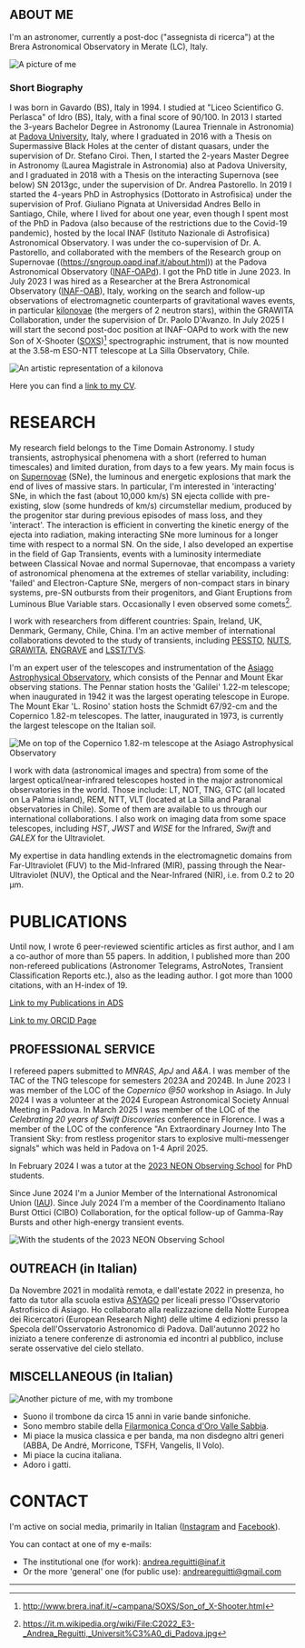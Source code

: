 ## ABOUT ME
I'm an astronomer, currently a post-doc ("assegnista di ricerca") at the Brera Astronomical Observatory in Merate (LC), Italy.

![A picture of me](./images/small.jpg)

### Short Biography
I was born in Gavardo (BS), Italy in 1994. I studied at "Liceo Scientifico G. Perlasca" of Idro (BS), Italy, with a final score of 90/100.
In 2013 I started the 3-years Bachelor Degree in Astronomy (Laurea Triennale in Astronomia) at [Padova University](https://www.unipd.it/), Italy, where I graduated in 2016 with a Thesis on Supermassive Black Holes at the center of distant quasars, under the supervision of Dr. Stefano Ciroi.
Then, I started the 2-years Master Degree in Astronomy (Laurea Magistrale in Astronomia) also at Padova University, and I graduated in 2018 with a Thesis on the interacting Supernova (see below) SN 2013gc, under the supervision of Dr. Andrea Pastorello.
In 2019 I started the 4-years PhD in Astrophysics (Dottorato in Astrofisica) under the supervision of Prof. Giuliano Pignata at Universidad Andres Bello in Santiago, Chile, where I lived for about one year, even though I spent most of the PhD in Padova (also because of the restrictions due to the Covid-19 pandemic), hosted by the local INAF (Istituto Nazionale di Astrofisica) Astronomical Observatory. 
I was under the co-supervision of Dr. A. Pastorello, and collaborated with the members of the Research group on Supernovae ((https://sngroup.oapd.inaf.it/about.html)) at the Padova Astronomical Observatory ([INAF-OAPd](https://www.oapd.inaf.it/)). I got the PhD title in June 2023. 
In July 2023 I was hired as a Researcher at the Brera Astronomical Observatory ([INAF-OAB](https://brera.inaf.it/)), Italy, working on the search and follow-up observations of electromagnetic counterparts of gravitational waves events, in particular [kilonovae](https://en.wikipedia.org/wiki/Kilonova) (the mergers of 2 neutron stars), within the GRAWITA Collaboration, under the supervision of Dr. Paolo D'Avanzo.
In July 2025 I will start the second post-doc position at INAF-OAPd to work with the new Son of X-Shooter ([SOXS](https://www.eso.org/sci/facilities/develop/instruments/SoXS.html))[^1] spectrographic instrument, that is now mounted at the 3.58-m ESO-NTT telescope at La Silla Observatory, Chile.

![An artistic representation of a kilonova](./images/kilonova.jpg)

Here you can find a [link to my CV](./Curriculum_Vitae.pdf "My CV").

# RESEARCH
My research field belongs to the Time Domain Astronomy. I study transients, astrophysical phenomena with a short (referred to human timescales) and limited duration, from days to a few years.
My main focus is on [Supernovae](https://sngroup.oapd.inaf.it/supernova_intro.html) (SNe), the luminous and energetic explosions that mark the end of lives of massive stars.
In particular, I'm interested in 'interacting' SNe, in which the fast (about 10,000 km/s) SN ejecta collide with pre-existing, slow (some hundreds of km/s) circumstellar medium, produced by the progenitor star during previous episodes of mass loss, and they 'interact'. The interaction is efficient in converting the kinetic energy of the ejecta into radiation, making interacting SNe more luminous for a longer time with respect to a normal SN.
On the side, I also developed an expertise in the field of Gap Transients, events with a luminosity intermediate between Classical Novae and normal Supernovae, that encompass a variety of astronomical phenomena at the extremes of stellar variability, including: 'failed' and Electron-Capture SNe, mergers of non-compact stars in binary systems, pre-SN outbursts from their progenitors, and Giant Eruptions from Luminous Blue Variable stars.
Occasionally I even observed some comets[^2].

I work with researchers from different countries: Spain, Ireland, UK, Denmark, Germany, Chile, China. I'm an active member of international collaborations devoted to the study of transients, including [PESSTO](https://www.pessto.org/), [NUTS](https://nuts.sn.ie/), [GRAWITA](https://grawita.inaf.it/), [ENGRAVE](http://www.engrave-eso.org/) and [LSST/TVS](https://lsst-tvssc.github.io/).

I'm an expert user of the telescopes and instrumentation of the [Asiago Astrophysical Observatory](https://www.oapd.inaf.it/sede-di-asiago), which consists of the Pennar and Mount Ekar observing stations.
The Pennar station hosts the 'Galilei' 1.22-m telescope; when inaugurated in 1942 it was the largest operating telescope in Europe.
The Mount Ekar 'L. Rosino' station hosts the Schmidt 67/92-cm and the Copernico 1.82-m telescopes. The latter, inaugurated in 1973, is currently the largest telescope on the Italian soil.

![Me on top of the Copernico 1.82-m telescope at the Asiago Astrophysical Observatory](./images/me_at_copernico.jpg)

I work with data (astronomical images and spectra) from some of the largest optical/near-infrared telescopes hosted in the major astronomical observatories in the world. Those include: LT, NOT, TNG, GTC (all located on La Palma island), REM, NTT, VLT (located at La Silla and Paranal observatories in Chile). Some of them are available to us through our international collaborations.
I also work on imaging data from some space telescopes, including _HST_, _JWST_ and _WISE_ for the Infrared, _Swift_ and _GALEX_ for the Ultraviolet.

My expertise in data handling extends in the electromagnetic domains from Far-Ultraviolet (FUV) to the Mid-Infrared (MIR), passing through the Near-Ultraviolet (NUV), the Optical and the Near-Infrared (NIR), i.e. from 0.2 to 20 µm.

# PUBLICATIONS
Until now, I wrote 6 peer-reviewed scientific articles as first author, and I am a co-author of more than 55 papers.
In addition, I published more than 200 non-refereed publications (Astronomer Telegrams, AstroNotes, Transient Classification Reports etc.), also as the leading author.
I got more than 1000 citations, with an H-index of 19.

[Link to my Publications in ADS](https://ui.adsabs.harvard.edu/public-libraries/in38wuqjTi6qO-OZzVnzQA "My Publications in ADS")

[Link to my ORCID Page](https://orcid.org/my-orcid?orcid=0000-0003-4254-2724 "My ORCID page")

## PROFESSIONAL SERVICE
I refereed papers submitted to _MNRAS_, _ApJ_ and _A&A_. I was member of the TAC of the TNG telescope for semesters 2023A and 2024B.
In June 2023 I was member of the LOC of the _Copernico @50_ workshop in Asiago.
In July 2024 I was a volunteer at the 2024 European Astronomical Society Annual Meeting in Padova.
In March 2025 I was member of the LOC of the _Celebrating 20 years of Swift Discoveries_ conference in Florence.
I was a member of the LOC of the conference "An Extraordinary Journey Into The Transient Sky: from restless progenitor stars to explosive multi-messenger signals" which was held in Padova on 1-4 April 2025.

In February 2024 I was a tutor at the [2023 NEON Observing School](https://www2.mpia-hd.mpg.de/~korhonen/ORP_training/NEON2023/) for PhD students.

Since June 2024 I'm a Junior Member of the International Astronomical Union ([IAU](https://iau.org/Profile?ID=42146)).
Since July 2024 I'm a member of the Coordinamento Italiano Burst Ottici (CIBO) Collaboration, for the optical follow-up of Gamma-Ray Bursts and other high-energy transient events.

![With the students of the 2023 NEON Observing School](./images/NEON.jpg)

## OUTREACH (in Italian)
Da Novembre 2021 in modalità remota, e dall'estate 2022 in presenza, ho fatto da tutor alla scuola estiva [ASYAGO](https://schools.dfa.unipd.it/ASYAGO/) per liceali presso l'Osservatorio Astrofisico di Asiago.
Ho collaborato alla realizzazione della Notte Europea dei Ricercatori (European Research Night) delle ultime 4 edizioni presso la Specola dell'Osservatorio Astronomico di Padova.
Dall'autunno 2022 ho iniziato a tenere conferenze di astronomia ed incontri al pubblico, incluse serate osservative del cielo stellato.

## MISCELLANEOUS (in Italian)
![Another picture of me, with my trombone](./images/me.jpg)

- Suono il trombone da circa 15 anni in varie bande sinfoniche.
- Sono membro stabile della [Filarmonica Conca d'Oro Valle Sabbia](https://filarmonicaconcadoro.it/it/).
- Mi piace la musica classica e per banda, ma non disdegno altri generi (ABBA, De André, Morricone, TSFH, Vangelis, Il Volo).
- Mi piace la cucina italiana.
- Adoro i gatti.

# CONTACT
I'm active on social media, primarily in Italian ([Instagram](https://www.instagram.com/andreareguitti/) and [Facebook](https://www.facebook.com/andrea.reguitti)).

You can contact at one of my e-mails:
- The institutional one (for work): andrea.reguitti@inaf.it
- Or the more 'general' one (for public use): andreareguitti@gmail.com
  
----------------------------------------------------------------------

[^1]: <http://www.brera.inaf.it/~campana/SOXS/Son_of_X-Shooter.html>
[^2]: <https://it.m.wikipedia.org/wiki/File:C2022_E3-_Andrea_Reguitti,_Universit%C3%A0_di_Padova.jpg>
